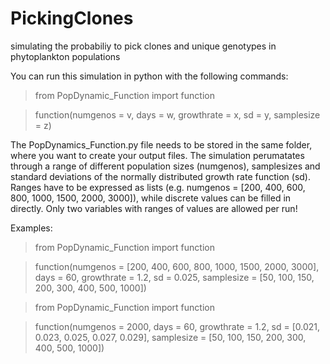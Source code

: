 # PickingClones
simulating the probabiliy to pick clones and unique genotypes in phytoplankton populations

You can run this simulation in python with the following commands:

> from PopDynamic_Function import function

> function(numgenos = v, days = w, growthrate = x, sd = y, samplesize = z)

The PopDynamics_Function.py file needs to be stored in the same folder, where you want to create your output files.
The simulation perumatates through a range of different population sizes (numgenos), samplesizes and standard deviations of the normally distributed growth rate function (sd). Ranges have to be expressed as lists (e.g. numgenos = [200, 400, 600, 800, 1000, 1500, 2000, 3000]), while discrete values can be filled in directly.
Only two variables with ranges of values are allowed per run! 

Examples:

> from PopDynamic_Function import function

> function(numgenos = [200, 400, 600, 800, 1000, 1500, 2000, 3000], days = 60, growthrate = 1.2, sd = 0.025, samplesize = [50, 100, 150, 200, 300, 400, 500, 1000])


> from PopDynamic_Function import function

> function(numgenos = 2000, days = 60, growthrate = 1.2, sd = [0.021, 0.023, 0.025, 0.027, 0.029], samplesize = [50, 100, 150, 200, 300, 400, 500, 1000])
